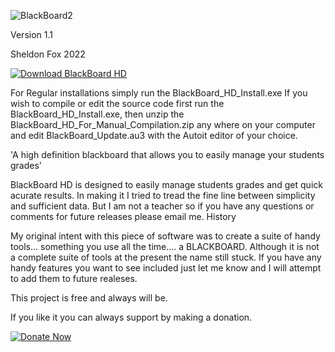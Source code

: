 
![BlackBoard2](https://user-images.githubusercontent.com/96256497/155852285-1de241bd-8ae2-48d1-b8a6-6d207d89ef30.png)

Version 1.1

Sheldon Fox 2022

[![Download BlackBoard HD](https://a.fsdn.com/con/app/sf-download-button)](https://sourceforge.net/projects/blackboard-hd/files/latest/download)

For Regular installations simply run the BlackBoard_HD_Install.exe If you wish to compile or edit the source code first run the BlackBoard_HD_Install.exe, then unzip the BlackBoard_HD_For_Manual_Compilation.zip any where on your computer and edit BlackBoard_Update.au3 with the Autoit editor of your choice.

'A high definition blackboard that allows you to easily manage your students grades'

BlackBoard HD is designed to easily manage students grades and get quick acurate results. In making it I tried to tread the fine line between simplicity and sufficient data. But I am not a teacher so if you have any questions or comments for future releases please email me.
History

My original intent with this piece of software was to create a suite of handy tools... something you use all the time.... a BLACKBOARD. Although it is not a complete suite of tools at the present the name still stuck. If you have any handy features you want to see included just let me know and I will attempt to add them to future realeses.

This project is free and always will be.

If you like it you can always support by making a donation. 

[![Donate Now](https://drive.google.com/file/d/137ECC8RLGbE68ENq0aVhnZaqkuickh-k/view?usp=sharing)](https://www.paypal.com/donate/?hosted_button_id=N6J5MF7Q7QKZE)
